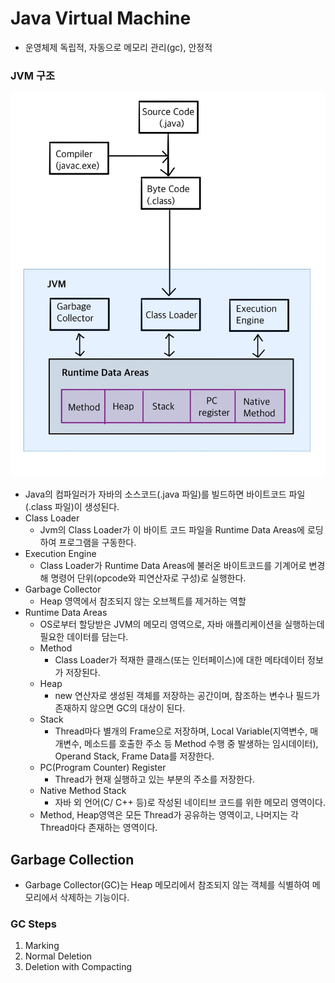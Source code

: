 # Java Virtual Machine

- 운영체제 독립적, 자동으로 메모리 관리(gc), 안정적

### JVM 구조

![](../../img/jvm구조.jpg)

- Java의 컴파일러가 자바의 소스코드(.java 파일)를 빌드하면 바이트코드 파일(.class 파일)이 생성된다.
- Class Loader
  - Jvm의 Class Loader가 이 바이트 코드 파일을 Runtime Data Areas에 로딩하여 프로그램을 구동한다.
- Execution Engine
  - Class Loader가 Runtime Data Areas에 불러온 바이트코드를 기계어로 변경해 명령어 단위(opcode와 피연산자로 구성)로 실행한다.
- Garbage Collector
  - Heap 영역에서 참조되지 않는 오브젝트를 제거하는 역할
- Runtime Data Areas
  - OS로부터 할당받은 JVM의 메모리 영역으로, 자바 애플리케이션을 실행하는데 필요한 데이터를 담는다.
  - Method
    - Class Loader가 적재한 클래스(또는 인터페이스)에 대한 메타데이터 정보가 저장된다.
  - Heap
    - new 연산자로 생성된 객체를 저장하는 공간이며, 참조하는 변수나 필드가 존재하지 않으면 GC의 대상이 된다.
  - Stack
    - Thread마다 별개의 Frame으로 저장하며, Local Variable(지역변수, 매개변수, 메소드를 호출한 주소 등 Method 수행 중 발생하는 임시데이터), Operand Stack, Frame Data를 저장한다. 
  - PC(Program Counter) Register
    - Thread가 현재 실행하고 있는 부분의 주소를 저장한다.
  - Native Method Stack
    - 자바 외 언어(C/ C++ 등)로 작성된 네이티브 코드를 위한 메모리 영역이다. 
  - Method, Heap영역은 모든 Thread가 공유하는 영역이고, 나머지는 각 Thread마다 존재하는 영역이다.



## Garbage Collection

- Garbage Collector(GC)는 Heap 메모리에서 참조되지 않는 객체를 식별하여 메모리에서 삭제하는 기능이다. 

### GC Steps

1. Marking
2. Normal Deletion
3. Deletion with Compacting



































